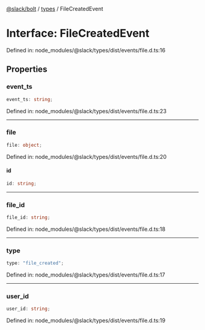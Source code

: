 [@slack/bolt](../../../../index.md) / [types](../index.md) / FileCreatedEvent

# Interface: FileCreatedEvent

Defined in: node\_modules/@slack/types/dist/events/file.d.ts:16

## Properties

### event\_ts

```ts
event_ts: string;
```

Defined in: node\_modules/@slack/types/dist/events/file.d.ts:23

***

### file

```ts
file: object;
```

Defined in: node\_modules/@slack/types/dist/events/file.d.ts:20

#### id

```ts
id: string;
```

***

### file\_id

```ts
file_id: string;
```

Defined in: node\_modules/@slack/types/dist/events/file.d.ts:18

***

### type

```ts
type: "file_created";
```

Defined in: node\_modules/@slack/types/dist/events/file.d.ts:17

***

### user\_id

```ts
user_id: string;
```

Defined in: node\_modules/@slack/types/dist/events/file.d.ts:19
